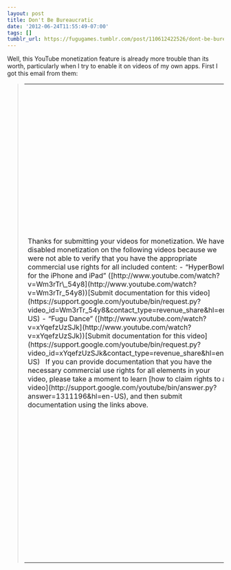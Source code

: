 ```yaml
---
layout: post
title: Don't Be Bureaucratic
date: '2012-06-24T11:55:49-07:00'
tags: []
tumblr_url: https://fugugames.tumblr.com/post/110612422526/dont-be-bureaucratic
---
```

Well, this YouTube monetization feature is already more trouble than its worth, particularly when I try to enable it on videos of my own apps. First I got this email from them:

> <table cellspacing="0" cellpadding="0"\><tr\><td valign="middle"\>Thanks for submitting your videos for monetization. We have disabled monetization on the following videos because we were not able to verify that you have the appropriate commercial use rights for all included content:
> - “HyperBowl for the iPhone and iPad” ([http://www.youtube.com/watch?v=Wm3rTr\_54y8](http://www.youtube.com/watch?v=Wm3rTr_54y8))[Submit documentation for this video](https://support.google.com/youtube/bin/request.py?video_id=Wm3rTr_54y8&contact_type=revenue_share&hl=en-US)
> - “Fugu Dance” ([http://www.youtube.com/watch?v=xYqefzUzSJk](http://www.youtube.com/watch?v=xYqefzUzSJk))[Submit documentation for this video](https://support.google.com/youtube/bin/request.py?video_id=xYqefzUzSJk&contact_type=revenue_share&hl=en-US)
> &nbsp; If you can provide documentation that you have the necessary commercial use rights for all elements in your video, please take a moment to learn [how to claim rights to a video](http://support.google.com/youtube/bin/answer.py?answer=1311196&hl=en-US), and then submit documentation using the links above.</td\> <td valign="middle"\>&nbsp;</td\> </tr\></table\>

So I responded that I created the apps shown in those videos. And I got this reply:

> Thanks for submitting your video for monetization. We need you to provide documentation proving you own the necessary commercial use rights to all sound recordings, musical compositions. Simply stating that you own the rights to the content may not be sufficient. You must be as specific as possible whenever asked to make a claim on a video. - If you created your own music, please provide the following information: Artist, Song, Music Composer/Lyricist/Publisher, Music Label (if any)/your relationship with Music Label, Rights Owner’s Name and Contact Information, Your Name (first/last). - If you created original music or visuals from software, please provide the name of the software and a link to its license terms. - If you used stock music or visuals from software, please provide the name of the software and a link to its license terms. - If you used royalty-free music, please provide the following information: Name of the track, Artist of the track, Direct URL of the track, Link to the license terms. - If an unsigned group or your friend gave you permission to use their song, please provide written consent for your commercial use from the copyright owner(s). To learn about what YouTube looks for in your documentation, please refer to [http://support.google.com/youtube/bin/answer.py?answer=2490090](http://support.google.com/youtube/bin/answer.py?answer=2490090). - If your video includes any third party music, sound effects or visuals, please provide us with the source and license terms. To learn about what kind of content is monetizable on YouTube, please refer to our Monetization FAQs at [http://support.google.com/youtube/bin/answer.py?answer=2490081](http://support.google.com/youtube/bin/answer.py?answer=2490081).

So, forget it. I did reply that I’m not going to track down documentation for every single thing that they might conceivably object to, “be specific” should apply both ways - it would have been nice if they had mentioned music as their objection in the first place, and by the way, whenever I got a notice from them that rumblefish has a claim on music in one of my videos, there is a conspicuous lack of specificity and documentation. I always feel like I’m dealing with bureaucratic robots at Google (especially with YouTube). And seeing as it’s Google, maybe I really am.
